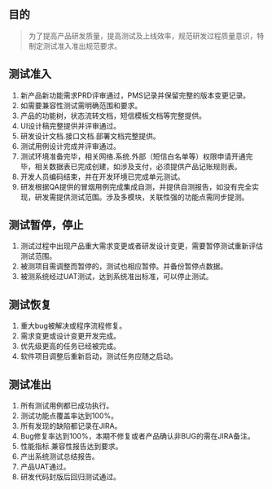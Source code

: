 ## 目的
> 为了提高产品研发质量，提高测试及上线效率，规范研发过程质量意识，特制定测试准入准出规范要求。

## 测试准入
1. 新产品新功能需求PRD评审通过，PMS记录并保留完整的版本变更记录。<br>
2. 如需要兼容性测试需明确范围和要求。<br>
3. 产品的功能树，状态流转文档，短信模板文档等完整提供。<br>
4. UI设计稿完整提供并评审通过。<br>
5. 研发设计文档.接口文档.部署文档完整提供。<br>
6. 测试用例设计完成并评审通过。<br>
7. 测试环境准备完毕，相关网络.系统.外部（短信白名单等）权限申请开通完毕，相关数据表已完成创建，如涉及支付，必须提供产品记账规则表。<br>
8. 开发人员编码结束，并在开发环境已完成单元测试。<br>
9. 研发根据QA提供的冒烟用例完成集成自测，并提供自测报告，如没有完全实现，研发需提供测试范围。涉及多模块，关联性强的功能点需同步提测。

## 测试暂停，停止
1. 测试过程中出现产品重大需求变更或者研发设计变更，需要暂停测试重新评估测试范围。<br>
2. 被测项目需调整而暂停的，测试也相应暂停。并备份暂停点数据。<br>
3. 被测系统经过UAT测试，达到系统准出标准，可以停止测试。

## 测试恢复
1. 重大bug被解决或程序流程修复。<br>
2. 需求变更或设计变更开发完成。<br>
3. 优先级更高的任务已经被完成。<br>
4. 软件项目调整后重新启动，测试任务应随之启动。

## 测试准出
1. 所有测试用例都已成功执行。<br>
2. 测试功能点覆盖率达到100%。<br>
3. 所有发现的缺陷都记录在JIRA。<br>
4. Bug修复率达到100%，本期不修复或者产品确认非BUG的需在JIRA备注。<br>
5. 性能指标.兼容性报告达到要求。 <br>
6. 产出系统测试总结报告。<br>
7. 产品UAT通过。<br>
8. 研发代码封版后回归测试通过。
